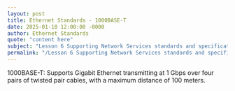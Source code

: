 ```yaml
---
layout: post
title: Ethernet Standards - 1000BASE-T
date: 2025-01-10 12:00:00 -0000
author: Ethernet Standards
quote: "content here"
subject: "Lesson 6 Supporting Network Services standards and specifications"
permalink: "/Lesson 6 Supporting Network Services standards and specifications/Ethernet Standards/Ethernet Standards - 1000BASE-T"
---
```


1000BASE-T: Supports Gigabit Ethernet transmitting at 1 Gbps over four pairs of twisted pair cables, with a maximum distance of 100 meters.
